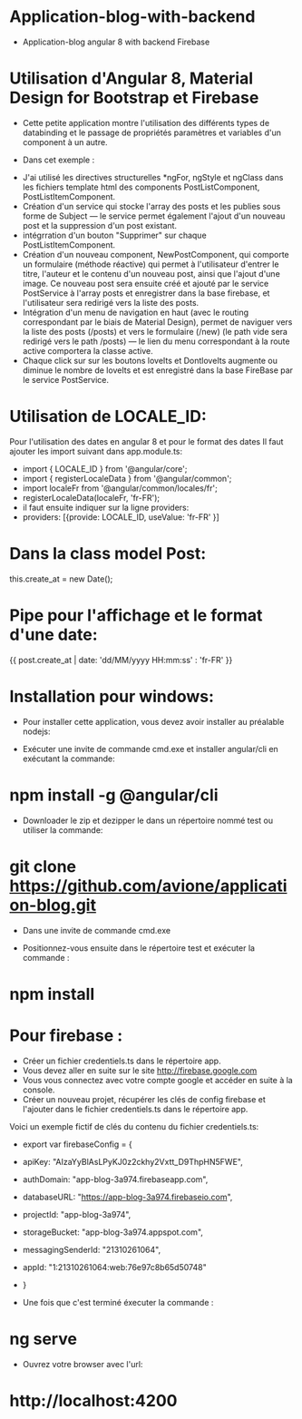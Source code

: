 # Application-blog-with-backend
* Application-blog angular 8 with backend Firebase
# Utilisation d'Angular 8, Material Design for Bootstrap et Firebase

* Cette petite application montre l'utilisation des différents types de databinding et le passage de propriétés paramètres et variables d'un component à un autre.

* Dans cet exemple : 
- J'ai utilisé les directives structurelles *ngFor, ngStyle et ngClass dans les fichiers template html des components  PostListComponent,  PostListItemComponent. 
- Création d'un service qui stocke l'array des posts et  les publies sous forme de Subject — le service permet également l'ajout d'un nouveau post et la suppression d'un post existant.
- intégrration d'un bouton "Supprimer" sur chaque PostListItemComponent.
- Création d'un nouveau component, NewPostComponent, qui comporte un formulaire (méthode réactive) qui permet à l'utilisateur d'entrer le titre, l'auteur et le contenu d'un nouveau post, ainsi que l'ajout d'une image. Ce nouveau post sera ensuite créé et ajouté par le service PostService à l'array posts et enregistrer dans la base firebase, et l'utilisateur sera redirigé vers la liste des posts.
- Intégration d'un menu de navigation en haut (avec le routing correspondant par le biais de Material Design), permet de naviguer vers la liste des posts (/posts) et vers le formulaire (/new) (le path vide sera redirigé vers le path /posts) — le lien du menu correspondant à la route active comportera la classe active.
- Chaque click sur sur les boutons loveIts et DontloveIts augmente ou diminue le nombre de loveIts et est enregistré dans la base FireBase par le service PostService.


# Utilisation de LOCALE_ID: 
Pour l'utilisation des dates en angular 8 et pour le format des dates
Il faut ajouter les import suivant dans app.module.ts:
- import { LOCALE_ID } from '@angular/core';
- import { registerLocaleData } from '@angular/common';
- import localeFr from '@angular/common/locales/fr';
- registerLocaleData(localeFr, 'fr-FR');
- il faut ensuite indiquer sur la ligne providers:
- providers: [{provide: LOCALE_ID, useValue: 'fr-FR' }]

# Dans la class model Post:
this.create_at = new Date();
# Pipe pour l'affichage et le format d'une date:
{{ post.create_at | date: 'dd/MM/yyyy HH:mm:ss' : 'fr-FR' }}

# Installation pour windows:

* Pour installer cette application, vous devez avoir installer au préalable nodejs:

- Exécuter une invite de commande cmd.exe et installer angular/cli en exécutant la commande:
#		npm install -g @angular/cli

- Downloader le zip et dezipper le dans un répertoire nommé test ou utiliser la commande: 
#		git clone https://github.com/avione/application-blog.git 
- Dans une invite de commande cmd.exe 

- Positionnez-vous ensuite dans le répertoire test et exécuter la commande : 
#		npm install

# Pour firebase :
- Créer un fichier credentiels.ts dans le répertoire app.
- Vous devez aller en suite sur le site http://firebase.google.com 
- Vous vous connectez avec votre compte google et accéder en suite à la console.
- Créer un nouveau projet, récupérer les clés de config firebase et l'ajouter dans le fichier credentiels.ts dans le répertoire app.

Voici un exemple fictif de clés du contenu du fichier credentiels.ts:
- export var firebaseConfig = {
-    apiKey: "AIzaYyBlAsLPyKJ0z2ckhy2Vxtt_D9ThpHN5FWE",
-    authDomain: "app-blog-3a974.firebaseapp.com",
-    databaseURL: "https://app-blog-3a974.firebaseio.com",
-    projectId: "app-blog-3a974",
-    storageBucket: "app-blog-3a974.appspot.com",
-    messagingSenderId: "21310261064",
-    appId: "1:21310261064:web:76e97c8b65d50748"
- }

- Une fois que c'est terminé éxecuter la commande : 
#		ng serve
- Ouvrez votre browser avec l'url:
#		http://localhost:4200
